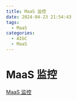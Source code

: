```yaml
---
title: MaaS 监控
date: 2024-04-23 21:54:43
tags:
  - MaaS
categories:
  - AIGC  
  - MaaS
---
```


<p></p>
<!-- more -->

# MaaS 监控
[MaaS 监控](https://candied-skunk-1ca.notion.site/MaaS-1d2bfe2110848079b06afffaea367fe9?pvs=4)

